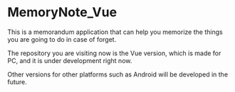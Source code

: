 # MemoryNote_Vue

This is a memorandum application that can help you memorize the things you are going to do in case of forget.

The repository you are visiting now is the Vue version, which is made for PC, and it is under development right now.

Other versions for other platforms such as Android will be developed in the future.